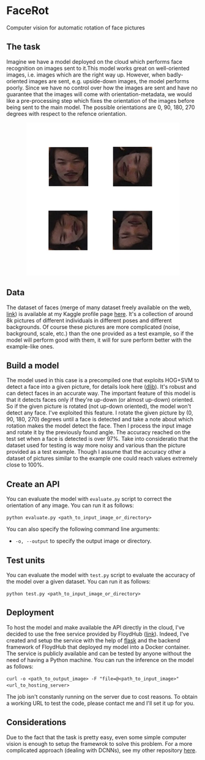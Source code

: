 # FaceRot
Computer vision for automatic rotation of face pictures

## The task
Imagine we have a model deployed on the cloud which performs face recognition on images sent to it.This model works great on well-oriented images, i.e. images which are the right way up. However, when badly-oriented images are sent, e.g. upside-down images, the model performs poorly. Since we have no  control over how the images are sent and have no guarantee that the images will come with orientation-metadata, we would like a pre-processing step which fixes the orientation of the images before being sent to the main model. The possible orientations are 0, 90, 180, 270 degrees with respect to the refence orientation.

<p align = 'center'>
<img src = 'examples/take-home-yoyo.jpg' height = '400px'>
</p>

## Data
The dataset of faces (merge of many dataset freely available on the web, [link](http://www.face-rec.org/databases/)) is available at my Kaggle profile page [here](https://www.kaggle.com/gasgallo/faces-data-new). It's a collection of around 8k pictures of different individuals in different poses and different backgrounds.
Of course these pictures are more complicated (noise, background, scale, etc.) than the one provided as a test example, so if the model will perform good with them, it will for sure perform better with the example-like ones.

## Build a model
The model used in this case is a precompiled one that exploits HOG+SVM to detect a face into a given picture, for details look here ([dlib](http://dlib.net/python/index.html#dlib.get_frontal_face_detector)). It's robust and can detect faces in an accurate way. The important feature of this model is that it detects faces only if they're up-down (or almost up-down) oriented. So if the given picture is rotated (not up-down oriented), the model won't detect any face.
I've exploited this feature. I rotate the given picture by (0, 90, 180, 270) degrees until a face is detected and take a note about which rotation makes the model detect the face. Then I process the input image and rotate it by the previously found angle.
The accuracy reached on the test set when a face is detected is over 97%. Take into consideratio that the dataset used for testing is way more noisy and various than the picture provided as a test example. Though I assume that the accuracy other a dataset of pictures similar to the example one could reach values extremely close to 100%.

## Create an API
You can evaluate the model with `evaluate.py` script to correct the orientation of any image. You can run it as follows:

`python evaluate.py <path_to_input_image_or_directory>`

You can also specify the following command line arguments:
- `-o, --output` to specify the output image or directory.

## Test units
You can evaluate the model with `test.py` script to evaluate the accuracy of the model over a given dataset. You can run it as follows:

`python test.py <path_to_input_image_or_directory>`

## Deployment
To host the model and make available the API directly in the cloud, I've decided to use the free service provided by FloydHub ([link](https://www.floydhub.com/jobs)). Indeed, I've created and setup the service with the help of [flask](http://flask.pocoo.org/) and the backend framework of FloydHub that deployed my model into a Docker container.
The service is publicly available and can be tested by anyone without the need of having a Python machine. You can run the inference on the model as follows:

`curl -o <path_to_output_image> -F "file=@<path_to_input_image>" <url_to_hosting_server>`

The job isn't constanly running on the server due to cost reasons. To obtain a working URL to test the code, please contact me and I'll set it up for you.

## Considerations
Due to the fact that the task is pretty easy, even some simple computer vision is enough to setup the framewrok to solve this problem. For a more complicated approach (dealing with DCNNs), see my other repository [here](https://github.com/gasgallo/RotNet).
